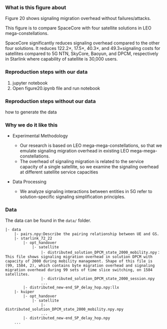 ### What is this figure about

Figure 20 shows signaling migration overhead without failures/attacks.

This figure is to compare  SpaceCore with four satellite solutions in LEO mega-constellations.

SpaceCore significantly reduces signaling overhead compared to the other four solutions. It reduces 122.2×, 17.5×, 40.3×, and 49.3×signaling costs for satellites compared to 5G NTN, SkyCore, Baoyun, and DPCM, respectively in Starlink where capability of satellite is 30,000 users. 

### Reproduction steps with our data

1.    jupyter notebook
2.    Open figure20.ipynb file and run notebook

### Reproduction steps without our data

how to generate the data

### Why we do it like this

+ Experimental Methodology
  + Our research is based on LEO mega-mega-constellations, so that we emulate signaling migration overhead in existing LEO mega-mega-constellations.
  + The overhead of signaling migration is related to the service capacity of a single satellite, so we examine the signaling overhead at different satellite service capacities

+ Data Processing
 	+ We analyze signaling interactions between entities in 5G refer to solution-specific signaling simplification principles.

### Data
The data can be found in the `data/` folder.


	|- data
		|- pairs.npy:Describe the pairing relationship between UE and GS.
		|- starlink_72_22
			|- opt_handover
				|- satellite
					|- distributed_solution_DPCM_state_2000_mobility.npy：This file shows signaling migration overhead in solution DPCM with capacity of 2000 during mobility management. Shape of this file is (99, 1584, 2), which contains byte migration overhead and signaling migration overhead during 99 sets of time slice switching, on 1584 satellites.
					|- distributed_solution_DPCM_state_2000_session.npy
					...
			|- distributed_new-end_SP_delay_hop.npy:llx
		|- kuiper
			|- opt_handover
				|- satellite
					|- distributed_solution_DPCM_state_2000_mobility.npy.npy
					...
			|- distributed_new-end_SP_delay_hop.npy
		...
			